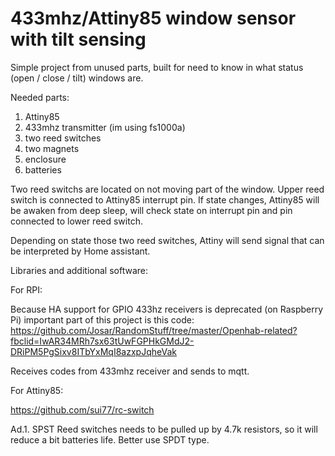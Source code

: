 # 433mhz/Attiny85 window sensor with tilt sensing


Simple project from unused parts, built for need to know in what status (open / close / tilt) windows are.


Needed parts:

1. Attiny85
2. 433mhz transmitter  (im using fs1000a)
3. two reed switches
4. two magnets
5. enclosure
6. batteries


Two reed switchs are located on not moving part of the window.
Upper reed switch is connected to Attiny85 interrupt pin. If state changes, Attiny85 will be awaken from deep sleep, will check
state on interrupt pin and pin connected to lower reed switch.

Depending on state those two reed switches, Attiny will send signal that can be interpreted by Home assistant.

Libraries and additional software:

For RPI:

Because HA support for GPIO 433hz receivers is deprecated (on Raspberry Pi) important part of this project is this code:
https://github.com/Josar/RandomStuff/tree/master/Openhab-related?fbclid=IwAR34MRh7sx63tUwFGPHkGMdJ2-DRiPM5PgSixv8ITbYxMqI8azxpJqheVak

Receives codes from 433mhz receiver and sends to mqtt.

For Attiny85:

https://github.com/sui77/rc-switch



Ad.1. SPST Reed switches needs to be pulled up by 4.7k resistors, so it will reduce a bit batteries life. Better use SPDT type.


